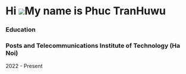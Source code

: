 # Hi ![](https://user-images.githubusercontent.com/18350557/176309783-0785949b-9127-417c-8b55-ab5a4333674e.gif)My name is Phuc TranHuwu

### **Education**
### **Posts and Telecommunications Institute of Technology (Ha Noi)**  
2022 - Present
